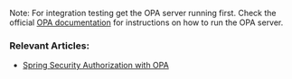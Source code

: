 Note: For integration testing get the OPA server running first. Check the official [OPA documentation](https://www.openpolicyagent.org/docs/latest/) for instructions on how to run the OPA server.

### Relevant Articles:

- [Spring Security Authorization with OPA](https://www.baeldung.com/spring-security-authorization-opa)
